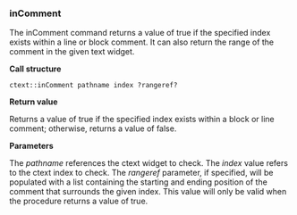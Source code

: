 ### inComment

The inComment command returns a value of true if the specified index exists within a line or block comment.  It can also return the range of the comment in the given text widget.

**Call structure**

`ctext::inComment pathname index ?rangeref?`

**Return value**

Returns a value of true if the specified index exists within a block or line comment; otherwise, returns a value of false.

**Parameters**

The _pathname_ references the ctext widget to check.  The _index_ value refers to the ctext index to check.  The _rangeref_ parameter, if specified, will be populated with a list containing the starting and ending position of the comment that surrounds the given index.  This value will only be valid when the procedure returns a value of true.